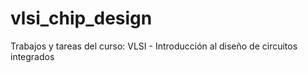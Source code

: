 # vlsi_chip_design
Trabajos y tareas del curso: VLSI - Introducción al diseño de circuitos integrados
